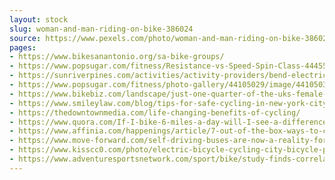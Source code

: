 ```yaml
---
layout: stock
slug: woman-and-man-riding-on-bike-386024
source: https://www.pexels.com/photo/woman-and-man-riding-on-bike-386024/
pages:
- https://www.bikesanantonio.org/sa-bike-groups/
- https://www.popsugar.com/fitness/Resistance-vs-Speed-Spin-Class-44455554
- https://sunriverpines.com/activities/activity-providers/bend-electric-bikes/
- https://www.popsugar.com/fitness/photo-gallery/44105029/image/44105030/Cycling
- https://www.bikebiz.com/landscape/just-one-quarter-of-the-uks-female-population-cycle
- https://www.smileylaw.com/blog/tips-for-safe-cycling-in-new-york-city
- https://thedowntownmedia.com/life-changing-benefits-of-cycling/
- https://www.quora.com/If-I-bike-6-miles-a-day-will-I-see-a-difference-over-time
- https://www.affinia.com/happenings/article/7-out-of-the-box-ways-to-celebrate-father-s-day-in-new-york-city-1.25609
- https://www.move-forward.com/self-driving-buses-are-now-a-reality-for-atlanta/
- https://www.kisscc0.com/photo/electric-bicycle-cycling-city-bicycle-people-9z4n4r/
- https://www.adventuresportsnetwork.com/sport/bike/study-finds-correlation-biking-work-lower-cancer-rates/
---
```

